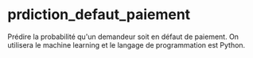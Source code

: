 # prdiction_defaut_paiement
Prédire la probabilité qu'un demandeur soit en défaut de paiement. On utilisera le machine learning et le langage de programmation est Python.
